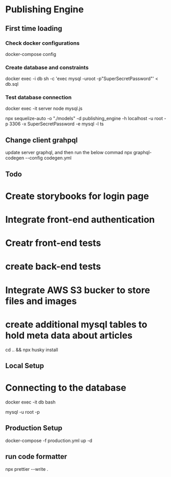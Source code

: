 # Publishing Engine

## First time loading

### Check docker configurations
docker-compose config 

### Create database and constraints
docker exec -i db sh -c 'exec mysql -uroot -p"SuperSecretPassword"' < db.sql

### Test database connection
docker exec -it server node mysql.js


npx sequelize-auto -o "./models" -d publishing_engine -h localhost -u root -p 3306 -x SuperSecretPassword -e mysql -l ts


## Change client grahpql
update server graphql, and then run the below commad
npx graphql-codegen --config codegen.yml

## Todo
# Create storybooks for login page
# Integrate front-end authentication
# Creatr front-end tests
# create back-end tests
# Integrate AWS S3 bucker to store files and images
# create additional mysql tables to hold meta data about articles

cd .. && npx husky install

## Local Setup

# Connecting to the database
docker exec -it db bash

mysql -u root -p

## Production Setup
docker-compose -f production.yml up -d


## run code formatter
npx prettier --write .

